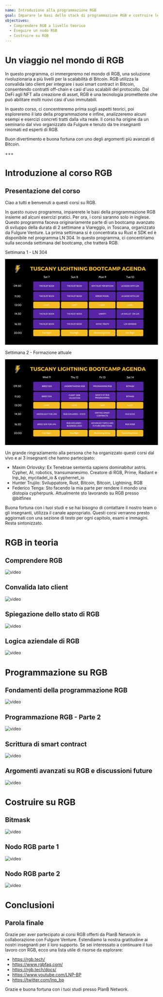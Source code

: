 ```yaml
---
name: Introduzione alla programmazione RGB
goal: Imparare le basi dello stack di programmazione RGB e costruire le tue prime applicazioni RGB
objectives:
  - Comprendere RGB a livello teorico
  - Eseguire un nodo RGB
  - Costruire su RGB
---
```


# Un viaggio nel mondo di RGB

In questo programma, ci immergeremo nel mondo di RGB, una soluzione rivoluzionaria a più livelli per la scalabilità di Bitcoin. RGB utilizza la convalida lato client per integrare i suoi smart contract in Bitcoin, consentendo contratti off-chain e casi d'uso scalabili del protocollo. Dal DeFi agli NFT alla creazione di asset, RGB è una tecnologia promettente che può abilitare molti nuovi casi d'uso immutabili.

In questo corso, ci concentreremo prima sugli aspetti teorici, poi esploreremo il lato della programmazione e infine, analizzeremo alcuni esempi e esercizi concreti tratti dalla vita reale. Il corso ha origine da un seminario dal vivo organizzato da Fulgure e tenuto da tre insegnanti rinomati ed esperti di RGB.

Buon divertimento e buona fortuna con uno degli argomenti più avanzati di Bitcoin.

+++

# Introduzione al corso RGB

## Presentazione del corso

Ciao a tutti e benvenuti a questi corsi su RGB.

In questo nuovo programma, imparerete le basi della programmazione RGB insieme ad alcuni esercizi pratici. Per ora, i corsi saranno solo in inglese. Questo programma faceva originariamente parte di un bootcamp avanzato di sviluppo della durata di 2 settimane a Viareggio, in Toscana, organizzato da Fulgure Venture. La prima settimana si è concentrata su Rust e SDK ed è disponibile nel programma LN 304. In questo programma, ci concentriamo sulla seconda settimana del bootcamp, che tratterà RGB.

Settimana 1 - LN 304

![image](assets/image/1.jpg)

Settimana 2 - Formazione attuale

![image](assets/image/2.jpg)

Un grande ringraziamento alla persona che ha organizzato questi corsi dal vivo e ai 3 insegnanti che hanno partecipato:

- Maxim Orlovsky: Ex Tenebrae sententia sapiens dominabitur astris. Cypher, AI, robotics, transumanesimo. Creatore di RGB, Prime, Radiant e lnp_bp, mycitadel_io & cyphernet_io
- Hunter Trujilo: Sviluppatore, Rust, Bitcoin, Bitcoin, Lightning, RGB
- Federico Tenga: Sto facendo la mia parte per rendere il mondo una distopia cypherpunk. Attualmente sto lavorando su RGB presso @bitfinex

Buona fortuna con i tuoi studi e se hai bisogno di contattare il nostro team o gli insegnanti, utilizza il canale appropriato. Questi corsi verranno presto aggiornati con una sezione di testo per ogni capitolo, esami e immagini. Resta sintonizzato.

# RGB in teoria

## Comprendere RGB

![video](https://youtu.be/AF2XbifPGXM)

## Convalida lato client

![video](https://youtu.be/FS6PDprWl5Q)

## Spiegazione dello stato di RGB

![video](https://youtu.be/tmAVdyXGmj4)

## Logica aziendale di RGB

![video](https://youtu.be/lUTjeuM0oTA)

# Programmazione su RGB

## Fondamenti della programmazione RGB

![video](https://youtu.be/Uo1UoxiImsI)

## Programmazione RGB - Parte 2

![video](https://youtu.be/sVoKIi-1XbY)

## Scrittura di smart contract

![video](https://youtu.be/GRwS-NvWF3I)

## Argomenti avanzati su RGB e discussioni future

![video](https://youtu.be/mqCupTlDbA0)

# Costruire su RGB

## Bitmask

![video](https://youtu.be/nbUtV8GOR_U)
## Nodo RGB parte 1
![video](https://youtu.be/5iAhsgCSL3U)

## Nodo RGB parte 2
![video](https://youtu.be/piQQH4Q2nr0)

# Conclusioni

## Parola finale
Grazie per aver partecipato ai corsi RGB offerti da PlanB Network in collaborazione con Fulgure Venture. Estendiamo la nostra gratitudine ai nostri insegnanti per il loro supporto. Se sei interessato a continuare il tuo lavoro con RGB, ecco una lista utile di risorse da esplorare:

- https://rgb.tech/
- https://www.rgbfaq.com/
- https://rgb.tech/docs/
- https://www.youtube.com/LNP-BP
- https://twitter.com/lnp_bp

Grazie e buona fortuna con i tuoi studi presso PlanB Network.
